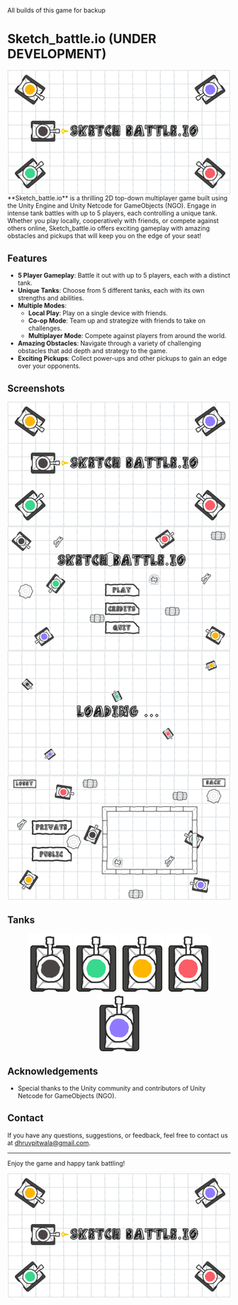 All builds of this game for backup

# Sketch_battle.io (UNDER DEVELOPMENT)

<img align="center" src="Images/Splash Screen.png">
**Sketch_battle.io** is a thrilling 2D top-down multiplayer game built using the Unity Engine and Unity Netcode for GameObjects (NGO). Engage in intense tank battles with up to 5 players, each controlling a unique tank. Whether you play locally, cooperatively with friends, or compete against others online, Sketch_battle.io offers exciting gameplay with amazing obstacles and pickups that will keep you on the edge of your seat!

## Features

- **5 Player Gameplay**: Battle it out with up to 5 players, each with a distinct tank.
- **Unique Tanks**: Choose from 5 different tanks, each with its own strengths and abilities.
- **Multiple Modes**:
  - **Local Play**: Play on a single device with friends.
  - **Co-op Mode**: Team up and strategize with friends to take on challenges.
  - **Multiplayer Mode**: Compete against players from around the world.
- **Amazing Obstacles**: Navigate through a variety of challenging obstacles that add depth and strategy to the game.
- **Exciting Pickups**: Collect power-ups and other pickups to gain an edge over your opponents.

## Screenshots

<img align="center" src="Images/Splash Screen.png">
<img align="center" src="Images/Main Menu.png">
<img align="center" src="Images/Loading.png">
<img align="center" src="Images/Lobby.png">

## Tanks

<p align="center">
  <img src="Images/Tanks/black.png" alt="Black Tank" width="100">
  <img src="Images/Tanks/green.png" alt="Green Tank" width="100">
  <img src="Images/Tanks/yellow.png" alt="Yellow Tank" width="100">
  <img src="Images/Tanks/red.png" alt="Red Tank" width="100">
  <img src="Images/Tanks/purple.png" alt="Purple Tank" width="100">
</p>

## Acknowledgements

- Special thanks to the Unity community and contributors of Unity Netcode for GameObjects (NGO).

## Contact

If you have any questions, suggestions, or feedback, feel free to contact us at [dhruvpitwala@gmail.com](mailto:dhruvpitwala@gmail.com).

---

Enjoy the game and happy tank battling!

<img align="center" src="Images/Splash Screen.png">
